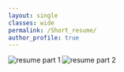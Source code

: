 ```yaml
---
layout: single
classes: wide
permalink: /Short_resume/
author_profile: true
---
```



 
<img src="{{ site.url }}{{ site.baseurl }}/images/Resume_LefortBesnard-1.png" alt="resume part 1">

<img src="{{ site.url }}{{ site.baseurl }}/images/Resume_LefortBesnard-2.png" alt="resume part 2">

